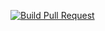 [![Build Pull Request](https://github.com/islam-muhamad/GitHub-Actions-Sample/actions/workflows/android_build.yml/badge.svg)](https://github.com/islam-muhamad/GitHub-Actions-Sample/actions/workflows/android_build.yml)
